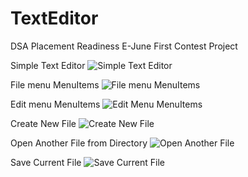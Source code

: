 # TextEditor
DSA Placement Readiness E-June First Contest Project

Simple Text Editor
![Simple Text Editor](https://github.com/ayanahmad01/TextEditor/assets/136154821/0a80bacf-d110-47ab-ad56-4a29402b70f7)

File menu MenuItems
![File menu MenuItems](https://github.com/ayanahmad01/TextEditor/assets/136154821/9a470b67-0253-43ac-878d-e1232e49c852)

Edit menu MenuItems
![Edit Menu MenuItems](https://github.com/ayanahmad01/TextEditor/assets/136154821/ba878ba0-aef0-4606-bfcf-b60cb0bac43d)

Create New File
![Create New File](https://github.com/ayanahmad01/TextEditor/assets/136154821/80e5fa78-aebb-4ab9-854a-66bdb5423815)

Open Another File from Directory
![Open Another File](https://github.com/ayanahmad01/TextEditor/assets/136154821/4a460a7b-8c5e-4139-b9dd-80371257d479)

Save Current File
![Save Current File](https://github.com/ayanahmad01/TextEditor/assets/136154821/df5635c7-d57c-4c1e-945c-fbffa9b5c092)
